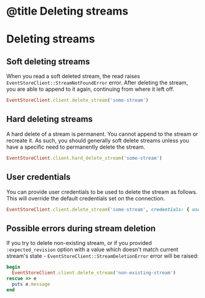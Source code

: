 # @title Deleting streams

# Deleting streams

## Soft deleting streams

When you read a soft deleted stream, the read raises `EventStoreClient::StreamNotFoundError` error. After deleting the stream, you are able to append to it again, continuing from where it left off.

```ruby
EventStoreClient.client.delete_stream('some-stream')
```

## Hard deleting streams

A hard delete of a stream is permanent. You cannot append to the stream or recreate it. As such, you should generally soft delete streams unless you have a specific need to permanently delete the stream.

```ruby
EventStoreClient.client.hard_delete_stream('some-stream')
```

## User credentials

You can provide user credentials to be used to delete the stream as follows. This will override the default credentials set on the connection.

```ruby
EventStoreClient.client.delete_stream('some-stream', credentials: { username: 'admin', password: 'changeit' })
```

## Possible errors during stream deletion

If you try to delete non-existing stream, or if you provided `:expected_revision` option with a value which doesn't match current stream's state - `EventStoreClient::StreamDeletionError` error will be raised:

```ruby
begin
  EventStoreClient.client.delete_stream('non-existing-stream')
rescue => e
  puts e.message
end
```
